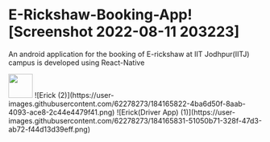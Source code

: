 # E-Rickshaw-Booking-App![Screenshot 2022-08-11 203223]

An android application for the booking of E-rickshaw at IIT Jodhpur(IITJ) campus is developed using React-Native

<img src="[https://github.com/favicon.ico](https://user-images.githubusercontent.com/62278273/184166073-4ab4f6b2-18f3-447e-a560-6a64882d655c.png)" width="48">
![Erick (2)](https://user-images.githubusercontent.com/62278273/184165822-4ba6d50f-8aab-4093-ace8-2c44e4479f41.png)
![Erick(Driver App) (1)](https://user-images.githubusercontent.com/62278273/184165831-51050b71-328f-47d3-ab72-f44d13d39eff.png)

